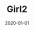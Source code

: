 ---
title: 'Girl2'
description: 'Shot by Ogo'
size: 'm'
type: 'image'
date: '2020-01-01'
cover: '/images/girl2/girl2.jpg'
path: '/images/girl2/'
---